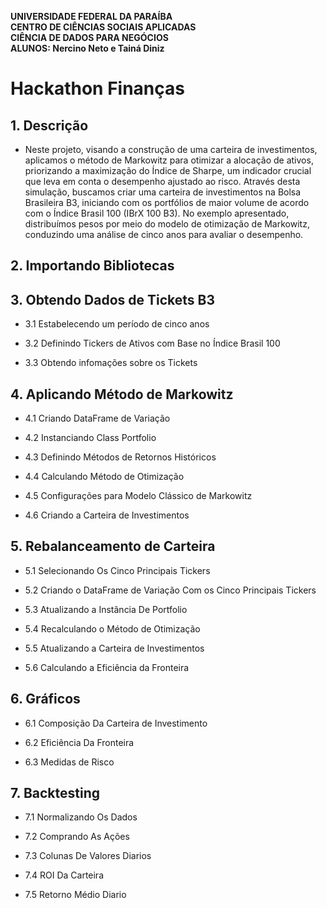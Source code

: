 **UNIVERSIDADE FEDERAL DA PARAÍBA** \
**CENTRO DE CIÊNCIAS SOCIAIS APLICADAS**\
**CIÊNCIA DE DADOS PARA NEGÓCIOS** \
**ALUNOS: Nercino Neto e Tainá Diniz**

# **Hackathon Finanças**
## **1. Descrição**
- Neste projeto, visando a construção de uma carteira de investimentos, aplicamos o método de Markowitz para otimizar a alocação de ativos, priorizando a maximização do Índice de Sharpe, um indicador crucial que leva em conta o desempenho ajustado ao risco. Através desta simulação, buscamos criar uma carteira de investimentos na Bolsa Brasileira B3, iniciando com os portfólios de maior volume de acordo com o Índice Brasil 100 (IBrX 100 B3). No exemplo apresentado, distribuímos pesos por meio do modelo de otimização de Markowitz, conduzindo uma análise de cinco anos para avaliar o desempenho.
## **2. Importando Bibliotecas**

## **3. Obtendo Dados de Tickets B3**

- 3.1 Estabelecendo um período de cinco anos

- 3.2 Definindo Tickers de Ativos com Base no Índice Brasil 100

- 3.3 Obtendo infomações sobre os Tickets

## **4. Aplicando Método de Markowitz**

- 4.1 Criando DataFrame de Variação

- 4.2 Instanciando Class Portfolio

- 4.3 Definindo Métodos de Retornos Históricos

- 4.4 Calculando Método de Otimização

- 4.5 Configurações para Modelo Clássico de Markowitz

- 4.6 Criando a Carteira de Investimentos

## **5. Rebalanceamento de Carteira**

- 5.1 Selecionando Os Cinco Principais Tickers

- 5.2 Criando o DataFrame de Variação Com os Cinco Principais Tickers

- 5.3 Atualizando a Instância De Portfolio

- 5.4 Recalculando o Método de Otimização

- 5.5 Atualizando a Carteira de Investimentos

- 5.6 Calculando a Eficiência da Fronteira

## **6. Gráficos**

- 6.1 Composição Da Carteira de Investimento

- 6.2 Eficiência Da Fronteira

- 6.3 Medidas de Risco

## **7. Backtesting**

- 7.1 Normalizando Os Dados

- 7.2  Comprando As Ações

- 7.3 Colunas De Valores Diarios

- 7.4 ROI Da Carteira

- 7.5 Retorno Médio Diario


